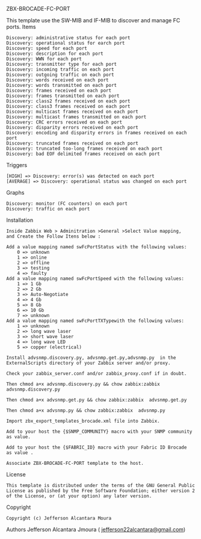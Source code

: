 

ZBX-BROCADE-FC-PORT

This template use the SW-MIB and IF-MIB to discover and manage FC ports.
Items

    Discovery: administrative status for each port
    Discovery: operational status for earch port
    Discovery: speed for each port
    Discovery: description for each port
    Discovery: WWN for each port
    Discovery: transmitter type for each port
    Discovery: incoming traffic on each port
    Discovery: outgoing traffic on each port
    Discovery: words received on each port
    Discovery: words transmitted on each port
    Discovery: frames received on each port
    Discovery: frames transmitted on each port
    Discovery: class2 frames received on each port
    Discovery: class3 frames received on each port
    Discovery: multicast frames received on each port
    Discovery: multicast frames transmitted on each port
    Discovery: CRC errors received on each port
    Discovery: disparity errors received on each port
    Discovery: encoding and disparity errors in frames received on each port
    Discovery: truncated frames received on each port
    Discovery: truncated too-long frames received on each port
    Discovery: bad EOF delimited frames received on each port

Triggers

    [HIGH] => Discovery: error(s) was detected on each port
    [AVERAGE] => Discovery: operational status was changed on each port

Graphs

    Discovery: monitor (FC counters) on each port
    Discovery: traffic on each port

Installation

    Inside Zabbix Web > Adminitration >General >Select Value mapping, 
    and Create the Follow Itens below : 

    Add a value mapping named swFcPortStatus with the following values:
        0 => unknown
        1 => online
        2 => offline
        3 => testing
        4 => faulty
    Add a value mapping named swFcPortSpeed with the following values:
        1 => 1 Gb
        2 => 2 Gb
        3 => Auto-Negotiate
        4 => 4 Gb
        5 => 8 Gb
        6 => 10 Gb
        7 => unknown
    Add a value mapping named swFcPortTXTypewith the following values:
        1 => unknown
        2 => long wave laser
        3 => short wave laser
        4 => long wave LED
        5 => copper (electrical)

    Install advsnmp.discovery.py, advsnmp.get.py,advsnmp.py  in the ExternalScripts directory of your Zabbix server and/or proxy. 

    Check your zabbix_server.conf and/or zabbix_proxy.conf if in doubt.

    Then chmod a+x advsnmp.discovery.py && chow zabbix:zabbix advsnmp.discovery.py

    Then chmod a+x advsnmp.get.py && chow zabbix:zabbix  advsnmp.get.py

    Then chmod a+x advsnmp.py && chow zabbix:zabbix  advsnmp.py 

    Import zbx_export_templates_brocade.xml file into Zabbix.

    Add to your host the {$SNMP_COMMUNITY} macro with your SNMP community as value.

    Add to your host the {$FABRIC_ID} macro with your Fabric ID Brocade  as value . 

    Associate ZBX-BROCADE-FC-PORT template to the host.




License

    This template is distributed under the terms of the GNU General Public License as published by the Free Software Foundation; either version 2 of the License, or (at your option) any later version.

Copyright

    Copyright (c) Jefferson Alcantara Moura
Authors
    Jefferson Alcantara Jmoura ( jefferson22alcantara@gmail.com)
